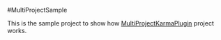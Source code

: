 #MultiProjectSample

This is the sample project to show how [MultiProjectKarmaPlugin](https://github.com/KokinSSJ/MultiProjectKarmaPlugin) project works.
